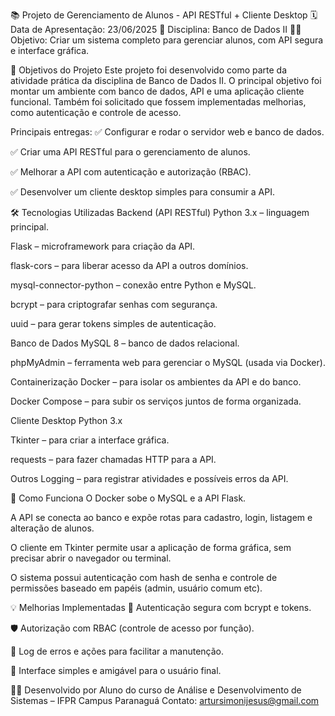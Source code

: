 📚 Projeto de Gerenciamento de Alunos - API RESTful + Cliente Desktop
🗓️ Data de Apresentação: 23/06/2025
📘 Disciplina: Banco de Dados II
👨‍🏫 Objetivo: Criar um sistema completo para gerenciar alunos, com API segura e interface gráfica.

🎯 Objetivos do Projeto
Este projeto foi desenvolvido como parte da atividade prática da disciplina de Banco de Dados II. O principal objetivo foi montar um ambiente com banco de dados, API e uma aplicação cliente funcional. Também foi solicitado que fossem implementadas melhorias, como autenticação e controle de acesso.

Principais entregas:
✅ Configurar e rodar o servidor web e banco de dados.

✅ Criar uma API RESTful para o gerenciamento de alunos.

✅ Melhorar a API com autenticação e autorização (RBAC).

✅ Desenvolver um cliente desktop simples para consumir a API.

🛠️ Tecnologias Utilizadas
Backend (API RESTful)
Python 3.x – linguagem principal.

Flask – microframework para criação da API.

flask-cors – para liberar acesso da API a outros domínios.

mysql-connector-python – conexão entre Python e MySQL.

bcrypt – para criptografar senhas com segurança.

uuid – para gerar tokens simples de autenticação.

Banco de Dados
MySQL 8 – banco de dados relacional.

phpMyAdmin – ferramenta web para gerenciar o MySQL (usada via Docker).

Containerização
Docker – para isolar os ambientes da API e do banco.

Docker Compose – para subir os serviços juntos de forma organizada.

Cliente Desktop
Python 3.x

Tkinter – para criar a interface gráfica.

requests – para fazer chamadas HTTP para a API.

Outros
Logging – para registrar atividades e possíveis erros da API.

🚀 Como Funciona
O Docker sobe o MySQL e a API Flask.

A API se conecta ao banco e expõe rotas para cadastro, login, listagem e alteração de alunos.

O cliente em Tkinter permite usar a aplicação de forma gráfica, sem precisar abrir o navegador ou terminal.

O sistema possui autenticação com hash de senha e controle de permissões baseado em papéis (admin, usuário comum etc).

💡 Melhorias Implementadas
🔐 Autenticação segura com bcrypt e tokens.

🛡️ Autorização com RBAC (controle de acesso por função).

🐞 Log de erros e ações para facilitar a manutenção.

🧼 Interface simples e amigável para o usuário final.

🙋‍♂️ Desenvolvido por
Aluno do curso de Análise e Desenvolvimento de Sistemas – IFPR Campus Paranaguá
Contato: artursimonijesus@gmail.com
